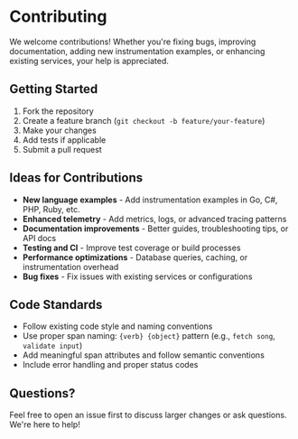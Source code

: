 # Contributing

We welcome contributions! Whether you're fixing bugs, improving documentation, adding new instrumentation examples, or enhancing existing services, your help is appreciated.

## Getting Started

1. Fork the repository
2. Create a feature branch (`git checkout -b feature/your-feature`)
3. Make your changes
4. Add tests if applicable
5. Submit a pull request

## Ideas for Contributions

- **New language examples** - Add instrumentation examples in Go, C#, PHP, Ruby, etc.
- **Enhanced telemetry** - Add metrics, logs, or advanced tracing patterns
- **Documentation improvements** - Better guides, troubleshooting tips, or API docs
- **Testing and CI** - Improve test coverage or build processes
- **Performance optimizations** - Database queries, caching, or instrumentation overhead
- **Bug fixes** - Fix issues with existing services or configurations

## Code Standards

- Follow existing code style and naming conventions
- Use proper span naming: `{verb} {object}` pattern (e.g., `fetch song`, `validate input`)
- Add meaningful span attributes and follow semantic conventions
- Include error handling and proper status codes

## Questions?

Feel free to open an issue first to discuss larger changes or ask questions. We're here to help!
